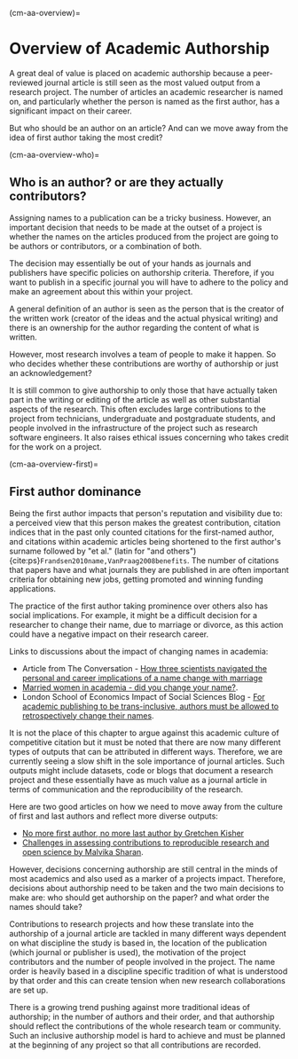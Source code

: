(cm-aa-overview)=
# Overview of Academic Authorship

A great deal of value is placed on academic authorship because a peer-reviewed journal article is still seen as the most valued output from a research project. 
The number of articles an academic researcher is named on, and particularly whether the person is named as the first author, has a significant impact on their career.  

But who should be an author on an article? And can we move away from the idea of first author taking the most credit?

(cm-aa-overview-who)=
## Who is an author? or are they actually contributors?

Assigning names to a publication can be a tricky business. 
However, an important decision that needs to be made at the outset of a project is whether the names on the articles produced from the project are going to be authors or contributors, or a combination of both. 

The decision may essentially be out of your hands as journals and publishers have specific policies on authorship criteria. 
Therefore, if you want to publish in a specific journal you will have to adhere to the policy and make an agreement about this within your project.

A general definition of an author is seen as the person that is the creator of the written work (creator of the ideas and the actual physical writing) and there is an ownership for the author regarding the content of what is written. 

However, most research involves a team of people to make it happen. So who decides whether these contributions are worthy of authorship or just an acknowledgement?

It is still common to give authorship to only those that have actually taken part in the writing or editing of the article as well as other substantial aspects of the research. 
This often excludes large contributions to the project from technicians, undergraduate and postgraduate students, and people involved in the infrastructure of the project such as research software engineers. 
It also raises ethical issues concerning who takes credit for the work on a project.

(cm-aa-overview-first)=
## First author dominance

Being the first author impacts that person's reputation and visibility due to: a perceived view that this person makes the greatest contribution, citation indices that in the past only counted citations for the first-named author, and citations within academic articles being shortened to the first author's surname followed by "et al." (latin for "and others") {cite:ps}`Frandsen2010name,VanPraag2008benefits`. 
The number of citations that papers have and what journals they are published in are often important criteria for obtaining new jobs, getting promoted and winning funding applications.

The practice of the first author taking prominence over others also has social implications. 
For example, it might be a difficult decision for a researcher to change their name, due to marriage or divorce, as this action could have a negative impact on their research career. 

Links to discussions about the impact of changing names in academia: 
* Article from The Conversation - [How three scientists navigated the personal and career implications of a name change with marriage](https://theconversation.com/how-three-scientists-navigated-the-personal-and-career-implications-of-a-name-change-with-marriage-114918)
* [Married women in academia - did you change your name?](https://www.reddit.com/r/AskAcademia/comments/2dfqho/married_women_in_academia_did_you_change_your/).
* London School of Economics Impact of Social Sciences Blog - [For academic publishing to be trans-inclusive, authors must be allowed to retrospectively change their names](https://blogs.lse.ac.uk/impactofsocialsciences/2020/09/30/for-academic-publishing-to-be-trans-inclusive-authors-must-be-allowed-to-retroactively-change-their-names/).

It is not the place of this chapter to argue against this academic culture of competitive citation but it must be noted that there are now many different types of outputs that can be attributed in different ways. 
Therefore, we are currently seeing a slow shift in the sole importance of journal articles. 
Such outputs might include datasets, code or blogs that document a research project and these essentially have as much value as a journal article in terms of communication and the reproducibility of the research.

Here are two good articles on how we need to move away from the culture of first and last authors and reflect more diverse outputs:
* [No more first author, no more last author by Gretchen Kisher]( https://www.nature.com/articles/d41586-018-06779-2)
* [Challenges in assessing contributions to reproducible research and open science by Malvika Sharan](https://malvikasharan.github.io/blogs/dora-panel-open-science/).

However, decisions concerning authorship are still central in the minds of most academics and also used as a marker of a projects impact. 
Therefore, decisions about authorship need to be taken and the two main decisions to make are: who should get authorship on the paper? and what order the names should take? 

Contributions to research projects and how these translate into the authorship of a journal article are tackled in many different ways dependent on what discipline the study is based in, the location of the publication (which journal or publisher is used), the motivation of the project contributors and the number of people involved in the project. 
The name order is heavily based in a discipline specific tradition of what is understood by that order and this can create tension when new research collaborations are set up.

There is a growing trend pushing against more traditional ideas of authorship; in the number of authors and their order, and that authorship should reflect the contributions of the whole research team or community. Such an inclusive authorship model is hard to achieve and must be planned at the beginning of any project so that all contributions are recorded.
